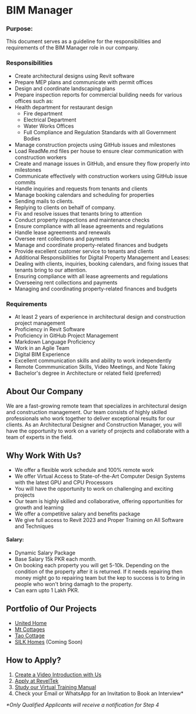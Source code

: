 # BIM Manager

### Purpose:
This document serves as a guideline for the responsibilities and requirements of the BIM Manager role in our company.

### Responsibilities
- Create architectural designs using Revit software
- Prepare MEP plans and communicate with permit offices
- Design and coordinate landscaping plans
- Prepare inspection reports for commercial building needs for various offices such as:
- Health department for restaurant design
  - Fire department
  - Electrical Department
  - Water Works Offices
  - Full Compliance and Regulation Standards with all Government Bodies
- Manage construction projects using GitHub issues and milestones
- Load ReadMe.md files per house to ensure clear communication with construction workers
- Create and manage issues in GitHub, and ensure they flow properly into milestones
- Communicate effectively with construction workers using GitHub issue commits
- Handle inquiries and requests from tenants and clients
- Manage booking calendars and scheduling for properties
- Sending mails to clients.
- Replying to clients on behalf of company.
- Fix and resolve issues that tenants bring to attention
- Conduct property inspections and maintenance checks
- Ensure compliance with all lease agreements and regulations
- Handle lease agreements and renewals
- Oversee rent collections and payments
- Manage and coordinate property-related finances and budgets
- Provide excellent customer service to tenants and clients
- Additional Responsibilities for Digital Property Management and Leases:
- Dealing with clients, inquiries, booking calendars, and fixing issues that tenants bring to our attention.
- Ensuring compliance with all lease agreements and regulations
- Overseeing rent collections and payments
- Managing and coordinating property-related finances and budgets

### Requirements
- At least 2 years of experience in architectural design and construction project management
- Proficiency in Revit Software
- Proficiency in GitHub Project Management
- Markdown Language Proficiency
- Work in an Agile Team
- Digital BIM Experience
- Excellent communication skills and ability to work independently
- Remote Commmunication Skills, Video Meetings, and Note Taking
- Bachelor's degree in Architecture or related field (preferred)

## About Our Company
We are a fast-growing remote team that specializes in architectural design and construction management. Our team consists of highly skilled professionals who work together to deliver exceptional results for our clients. As an Architectural Designer and Construction Manager, you will have the opportunity to work on a variety of projects and collaborate with a team of experts in the field.

## Why Work With Us?
- We offer a flexible work schedule and 100% remote work
- We offer Virtual Access to State-of-the-Art Computer Design Systems with the latest GPU and CPU Processors
- You will have the opportunity to work on challenging and exciting projects
- Our team is highly skilled and collaborative, offering opportunities for growth and learning
- We offer a competitive salary and benefits package
- We give full access to Revit 2023 and Proper Training on All Software and Techniques

#### Salary:
- Dynamic Salary Package 
- Base Salary 15k PKR each month. 
- On booking each property you will get 5-10k. Depending on the condition of the property after it is returned. If it needs repairing then money might go to repairing team but the kep to success is to bring in people who won't bring damagh to the property. 
- Can earn upto 1 Lakh PKR. 

## Portfolio of Our Projects
- [United Home](https://github.com/United-Home/Overview)
- [Mt Cottages](https://mtcottages.com/)
- [Tao Cottage](https://taocottage.com/)
- [SILK Homes](https://silkhomes.org/) (Coming Soon)

## How to Apply?
1. [Create a Video Introduction with Us](https://intro.reveltek.com/)
2. [Apply at RevelTek](https://apply.reveltek.com/)
3. [Study our Virtual Training Manual](https://training.reveltek.com/)
4. Check your Email or WhatsApp for an Invitation to Book an Interview*

_*Only Qualified Applicants will receive a notification for Step 4_
